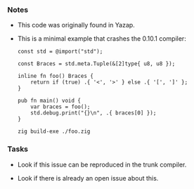 ### Notes

-   This code was originally found in Yazap.

-   This is a minimal example that crashes the 0.10.1 compiler:

    ```zig
    const std = @import("std");

    const Braces = std.meta.Tuple(&[2]type{ u8, u8 });

    inline fn foo() Braces {
        return if (true) .{ '<', '>' } else .{ '[', ']' };
    }

    pub fn main() void {
        var braces = foo();
        std.debug.print("{}\n", .{ braces[0] });
    }
    ```

    ```none
    zig build-exe ./foo.zig
    ```

### Tasks

-   Look if this issue can be reproduced in the trunk compiler.

-   Look if there is already an open issue about this.
